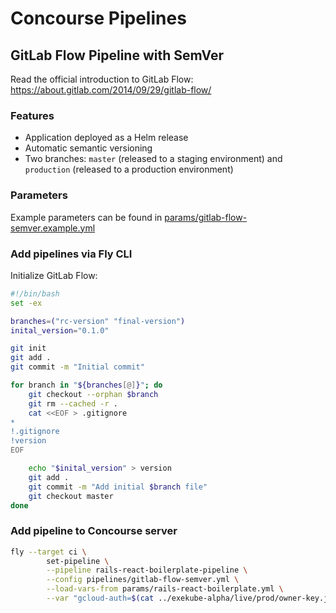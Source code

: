 # Concourse Pipelines

## GitLab Flow Pipeline with SemVer

Read the official introduction to GitLab Flow: <https://about.gitlab.com/2014/09/29/gitlab-flow/>

### Features

- Application deployed as a Helm release
- Automatic semantic versioning
- Two branches: `master` (released to a staging environment) and `production` (released to a production environment)

### Parameters

Example parameters can be found in [params/gitlab-flow-semver.example.yml](/params/gitlab-flow-semver.example.yml)

### Add pipelines via Fly CLI

Initialize GitLab Flow:

```bash
#!/bin/bash
set -ex

branches=("rc-version" "final-version")
inital_version="0.1.0"

git init
git add .
git commit -m "Initial commit"

for branch in "${branches[@]}"; do
    git checkout --orphan $branch
    git rm --cached -r .
    cat <<EOF > .gitignore
*
!.gitignore
!version
EOF

    echo "$inital_version" > version
    git add .
    git commit -m "Add initial $branch file"
    git checkout master
done
```

### Add pipeline to Concourse server

```sh
fly --target ci \
        set-pipeline \
        --pipeline rails-react-boilerplate-pipeline \
        --config pipelines/gitlab-flow-semver.yml \
        --load-vars-from params/rails-react-boilerplate.yml \
        --var "gcloud-auth=$(cat ../exekube-alpha/live/prod/owner-key.json)"
```
